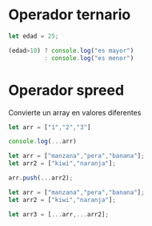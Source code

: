 # Operador ternario

```js
let edad = 25;

(edad>18) ? console.log("es mayor")
          : console.log("es menor")
```

# Operador spreed 

Convierte un array en valores diferentes

```js
let arr = ["1","2","3"]

console.log(...arr)
```

```js
let arr = ["manzana","pera","banana"];
let arr2 = ["kiwi","naranja"];

arr.push(...arr2);
```

```js
let arr = ["manzana","pera","banana"];
let arr2 = ["kiwi","naranja"];

let arr3 = [...arr,...arr2];
```
